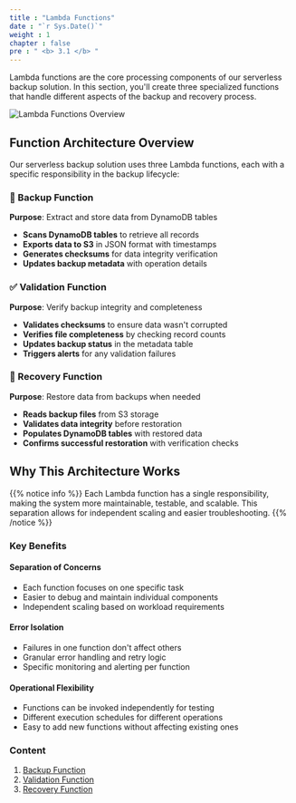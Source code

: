 ```yaml
---
title : "Lambda Functions"
date : "`r Sys.Date()`"
weight : 1
chapter : false
pre : " <b> 3.1 </b> "
---
```


Lambda functions are the core processing components of our serverless backup solution. In this section, you'll create three specialized functions that handle different aspects of the backup and recovery process.

![Lambda Functions Overview](/FCJ-Workshop/images/3.svlessimp/001-overview.png)

## Function Architecture Overview

Our serverless backup solution uses three Lambda functions, each with a specific responsibility in the backup lifecycle:

### 🔄 Backup Function
**Purpose**: Extract and store data from DynamoDB tables
- **Scans DynamoDB tables** to retrieve all records
- **Exports data to S3** in JSON format with timestamps
- **Generates checksums** for data integrity verification
- **Updates backup metadata** with operation details

### ✅ Validation Function  
**Purpose**: Verify backup integrity and completeness
- **Validates checksums** to ensure data wasn't corrupted
- **Verifies file completeness** by checking record counts
- **Updates backup status** in the metadata table
- **Triggers alerts** for any validation failures

### 🔧 Recovery Function
**Purpose**: Restore data from backups when needed
- **Reads backup files** from S3 storage
- **Validates data integrity** before restoration
- **Populates DynamoDB tables** with restored data
- **Confirms successful restoration** with verification checks

## Why This Architecture Works

{{% notice info %}}
Each Lambda function has a single responsibility, making the system more maintainable, testable, and scalable. This separation allows for independent scaling and easier troubleshooting.
{{% /notice %}}

### Key Benefits

#### **Separation of Concerns**
- Each function focuses on one specific task
- Easier to debug and maintain individual components
- Independent scaling based on workload requirements

#### **Error Isolation**
- Failures in one function don't affect others
- Granular error handling and retry logic
- Specific monitoring and alerting per function

#### **Operational Flexibility**
- Functions can be invoked independently for testing
- Different execution schedules for different operations
- Easy to add new functions without affecting existing ones

### Content
1. [Backup Function](3.1.1-backupfunc/) 
2. [Validation Function](3.1.2-backupvalidator/) 
3. [Recovery Function](3.1.3-recoveryfunc/) 
